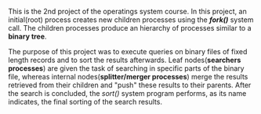 
This is the 2nd project of the operatings system course. In this project, an initial(root) process creates new children processes using the **_fork()_** system call. The children processes produce an hierarchy of processes similar to a **binary tree**. 

The purpose of this project was to execute queries on binary files of fixed length records and to sort the results afterwards. Leaf nodes(**searchers processes**) are given the task of searching in specific parts of the binary file, whereas internal nodes(**splitter/merger processes**) merge the results retrieved from their children and "push" these results to their parents. After the search is concluded, the *sort()* system program performs, as its name indicates, the final sorting of the search results.


